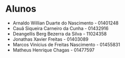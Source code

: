 # Alunos

* Arnaldo Willian Duarte do Nascimento - 01401248
* Cauã Siqueira Carneiro da Cunha - 01432916
* Deangellis Berg Bezerra da Silva - 11024358
* Jonathas Xavier Freitas - 01403089
* Marcos Vinícius de Freitas Nascimento - 01455831
* Matheus Henrique Chagas - 01477597
